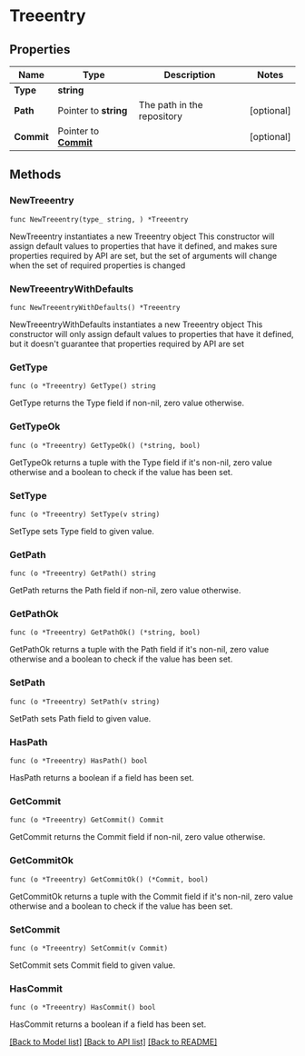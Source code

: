 # Treeentry

## Properties

Name | Type | Description | Notes
------------ | ------------- | ------------- | -------------
**Type** | **string** |  | 
**Path** | Pointer to **string** | The path in the repository | [optional] 
**Commit** | Pointer to [**Commit**](Commit.md) |  | [optional] 

## Methods

### NewTreeentry

`func NewTreeentry(type_ string, ) *Treeentry`

NewTreeentry instantiates a new Treeentry object
This constructor will assign default values to properties that have it defined,
and makes sure properties required by API are set, but the set of arguments
will change when the set of required properties is changed

### NewTreeentryWithDefaults

`func NewTreeentryWithDefaults() *Treeentry`

NewTreeentryWithDefaults instantiates a new Treeentry object
This constructor will only assign default values to properties that have it defined,
but it doesn't guarantee that properties required by API are set

### GetType

`func (o *Treeentry) GetType() string`

GetType returns the Type field if non-nil, zero value otherwise.

### GetTypeOk

`func (o *Treeentry) GetTypeOk() (*string, bool)`

GetTypeOk returns a tuple with the Type field if it's non-nil, zero value otherwise
and a boolean to check if the value has been set.

### SetType

`func (o *Treeentry) SetType(v string)`

SetType sets Type field to given value.


### GetPath

`func (o *Treeentry) GetPath() string`

GetPath returns the Path field if non-nil, zero value otherwise.

### GetPathOk

`func (o *Treeentry) GetPathOk() (*string, bool)`

GetPathOk returns a tuple with the Path field if it's non-nil, zero value otherwise
and a boolean to check if the value has been set.

### SetPath

`func (o *Treeentry) SetPath(v string)`

SetPath sets Path field to given value.

### HasPath

`func (o *Treeentry) HasPath() bool`

HasPath returns a boolean if a field has been set.

### GetCommit

`func (o *Treeentry) GetCommit() Commit`

GetCommit returns the Commit field if non-nil, zero value otherwise.

### GetCommitOk

`func (o *Treeentry) GetCommitOk() (*Commit, bool)`

GetCommitOk returns a tuple with the Commit field if it's non-nil, zero value otherwise
and a boolean to check if the value has been set.

### SetCommit

`func (o *Treeentry) SetCommit(v Commit)`

SetCommit sets Commit field to given value.

### HasCommit

`func (o *Treeentry) HasCommit() bool`

HasCommit returns a boolean if a field has been set.


[[Back to Model list]](../README.md#documentation-for-models) [[Back to API list]](../README.md#documentation-for-api-endpoints) [[Back to README]](../README.md)


